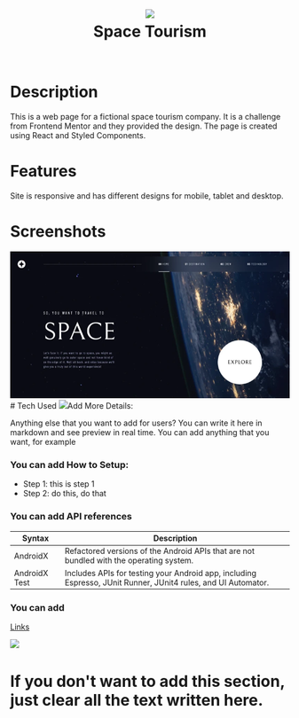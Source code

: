 <div align="center">
      <h1> <img src="https://segelov-space-tourism.netlify.app/static/media/logo.565f7f2c0534403f11b71994f4311210.svg" width="80px"><br/>Space Tourism</h1>
     </div>
<p align="center"> <a href="https://segelov-space-tourism.netlify.app/" target="_blank"><img alt="" src="https://img.shields.io/badge/Website-EA4C89?style=normal&logo=dribbble&logoColor=white" style="vertical-align:center" /></a> <a href="https://www.linkedin.com/in/elin-s-683a867a/}" target="_blank"><img alt="" src="https://img.shields.io/badge/LinkedIn-0077B5?style=normal&logo=linkedin&logoColor=white" style="vertical-align:center" /></a> </p>

# Description

This is a web page for a fictional space tourism company. It is a challenge from Frontend Mentor and they provided the design. The page is created using React and Styled Components.

# Features

Site is responsive and has different designs for mobile, tablet and desktop.

# Screenshots

 <img src="/code/src/assets/images/thumbnail.webp">
# Tech Used
<img src="https://img.shields.io/badge/javascript-%23323330.svg?style=for-the-badge&logo=javascript&logoColor=%23F7DF1E"
 ![JavaScript](https://img.shields.io/badge/javascript-%23323330.svg?style=for-the-badge&logo=javascript&logoColor=%23F7DF1E) ![Netlify](https://img.shields.io/badge/netlify-%23000000.svg?style=for-the-badge&logo=netlify&logoColor=#00C7B7) ![React](https://img.shields.io/badge/react-%2320232a.svg?style=for-the-badge&logo=react&logoColor=%2361DAFB) ![Styled Components](https://img.shields.io/badge/styled--components-DB7093?style=for-the-badge&logo=styled-components&logoColor=white)
      
# Add More Details:
Anything else that you want to add for users? You can write it here in markdown and see preview in real time. You can add anything that you want, for example

### You can add How to Setup:

- Step 1: this is step 1
- Step 2: do this, do that

### You can add API references

| Syntax        | Description                                                                                                   |
| ------------- | ------------------------------------------------------------------------------------------------------------- |
| AndroidX      | Refactored versions of the Android APIs that are not bundled with the operating system.                       |
| AndroidX Test | Includes APIs for testing your Android app, including Espresso, JUnit Runner, JUnit4 rules, and UI Automator. |

### You can add

[Links](https://itsvg.in)

![](https://img.shields.io/badge/IMAGES-4298B8.svg?style=for-the-badge&logoColor=white)

# If you don't want to add this section, just clear all the text written here.

<!-- </> with 💛 by readMD (https://readmd.itsvg.in) -->
